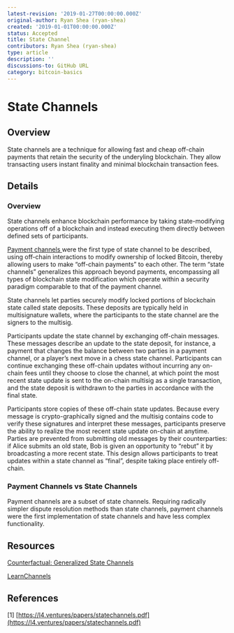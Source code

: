 ```yaml
---
latest-revision: '2019-01-27T00:00:00.000Z'
original-author: Ryan Shea (ryan-shea)
created: '2019-01-01T00:00:00.000Z'
status: Accepted
title: State Channel
contributors: Ryan Shea (ryan-shea)
type: article
description: ''
discussions-to: GitHub URL
category: bitcoin-basics
---
```


# State Channels

## Overview

State channels are a technique for allowing fast and cheap off-chain payments that retain the security of the underyling blockchain. They allow transacting users instant finality and minimal blockchain transaction fees.

## Details

### Overview

State channels enhance blockchain performance by taking state-modifying operations off of a blockchain and instead executing them directly between defined sets of participants.

[Payment channels ](../lightning/payment-channel.md)were the first type of state channel to be described, using off-chain interactions to modify ownership of locked Bitcoin, thereby allowing users to make “off-chain payments” to each other. The term “state channels” generalizes this approach beyond payments, encompassing all types of blockchain state modification which operate within a security paradigm comparable to that of the payment channel.

State channels let parties securely modify locked portions of blockchain state called state deposits. These deposits are typically held in multisignature wallets, where the participants to the state channel are the signers to the multisig.

Participants update the state channel by exchanging off-chain messages. These messages describe an update to the state deposit, for instance, a payment that changes the balance between two parties in a payment channel, or a player’s next move in a chess state channel. Participants can continue exchanging these off-chain updates without incurring any on-chain fees until they choose to close the channel, at which point the most recent state update is sent to the on-chain multisig as a single transaction, and the state deposit is withdrawn to the parties in accordance with the final state.

Participants store copies of these off-chain state updates. Because every message is crypto-graphically signed and the multisig contains code to verify these signatures and interpret these messages, participants preserve the ability to realize the most recent state update on-chain at anytime. Parties are prevented from submitting old messages by their counterparties: if Alice submits an old state, Bob is given an opportunity to “rebut” it by broadcasting a more recent state. This design allows participants to treat updates within a state channel as “final”, despite taking place entirely off-chain.

### Payment Channels vs State Channels

Payment channels are a subset of state channels. Requiring radically simpler dispute resolution methods than state channels, payment channels were the first implementation of state channels and have less complex functionality.

## Resources

[Counterfactual: Generalized State Channels](https://l4.ventures/papers/statechannels.pdf)

[LearnChannels](https://docs.learnchannels.org/)

## References

\[1\] [https://l4.ventures/papers/statechannels.pdf](https://l4.ventures/papers/statechannels.pdf)


